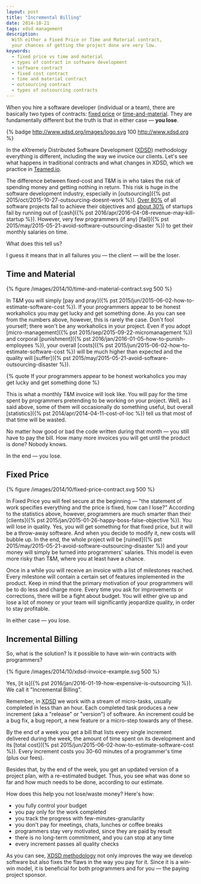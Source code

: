 ```yaml
---
layout: post
title: "Incremental Billing"
date: 2014-10-21
tags: xdsd management
description:
  With either a Fixed Price or Time and Material contract,
  your chances of getting the project done are very low.
keywords:
  - fixed price vs time and material
  - types of contract in software development
  - software contract
  - fixed cost contract
  - time and material contract
  - outsourcing contract
  - types of outsourcing contracts
---
```


When you hire a software developer (individual or a team), there are
basically two types of contracts:
[fixed price](https://en.wikipedia.org/wiki/Fixed-price_contract) or
[time-and-material](https://en.wikipedia.org/wiki/Time_and_materials).
They are fundamentally different but the truth is that in either case &mdash;
**you lose**.

{% badge http://www.xdsd.org/images/logo.svg 100 http://www.xdsd.org %}

In the eXtremely Distributed Software Development
([XDSD](http://www.xdsd.org)) methodology everything is different, including
the way we invoice our clients. Let's see what happens in traditional
contracts and what changes in XDSD, which we practice
in [Teamed.io](http://www.teamed.io).

<!--more-->

The difference between fixed-cost and T&M is in who takes the risk of spending
money and getting nothing in return. This risk is huge in the software
development industry, especially in [outsourcing]({% pst 2015/oct/2015-10-27-outsourcing-doesnt-work %}).
[Over 80%](http://www.projectsmart.co.uk/docs/chaos-report.pdf) of all
software projects fail to achieve their objectives and
[about 30%](http://thenextweb.com/insider/2014/09/25/top-20-reasons-startups-fail-report/)
of startups fail by running out of
[cash]({% pst 2016/apr/2016-04-08-revenue-may-kill-startup %}).
However, very few programmers (if any)
[fail]({% pst 2015/may/2015-05-21-avoid-software-outsourcing-disaster %})
to get their monthly salaries on time.

What does this tell us?

I guess it means that in all failures you &mdash; the client &mdash; will be the loser.

## Time and Material

{% figure /images/2014/10/time-and-material-contract.svg 500 %}

In T&M you will simply
[pay and pray]({% pst 2015/jun/2015-06-02-how-to-estimate-software-cost %}).
If your programmers
appear to be honest workaholics you may get lucky and get something done.
As you can see from the numbers above, however, this is rarely the case. Don't fool yourself;
there won't be any workaholics in your project. Even if you adopt
[micro-management]({% pst 2015/sep/2015-09-22-micromanagement %})
and corporal [punishment]({% pst 2016/jan/2016-01-05-how-to-punish-employees %}), your overall
[costs]({% pst 2015/jun/2015-06-02-how-to-estimate-software-cost %})
will be much higher than expected and the quality will
[suffer]({% pst 2015/may/2015-05-21-avoid-software-outsourcing-disaster %}).

{% quote If your programmers appear to be honest workaholics you may get lucky and get something done %}

This is what a monthly T&M invoice will look like. You will pay for
the time spent by programmers pretending to be working on your project.
Well, as I said above, some of them will occasionally do something useful,
but overall
[statistics]({% pst 2014/apr/2014-04-11-cost-of-loc %})
tell us that most of that time will be wasted.

No matter how good or bad the code written during that month &mdash; you still have
to pay the bill. How many more invoices you will get until the
product is done? Nobody knows.

In the end &mdash; you lose.

## Fixed Price

{% figure /images/2014/10/fixed-price-contract.svg 500 %}

In Fixed Price you will feel secure at the beginning &mdash; "the statement
of work specifies everything and the price is fixed, how can I lose?"
According to the statistics above, however, programmers are much smarter than their
[clients]({% pst 2015/jan/2015-01-26-happy-boss-false-objective %}).
You will lose in quality. Yes, you will get something for that
fixed price, but it will be a throw-away software. And when you decide to
modify it, new costs will bubble up. In the end, the whole project will be
[ruined]({% pst 2015/may/2015-05-21-avoid-software-outsourcing-disaster %})
and your money will simply be turned into programmers' salaries. This model is even more
risky than T&M, where you at least have a chance.

Once in a while you will receive an invoice with a list of milestones reached.
Every milestone will contain a certain set of features implemented in
the product. Keep in mind that the primary motivation of your programmers will
be to do less and charge more. Every time you ask for improvements
or corrections, there will be a fight about budget. You will either give
up and lose a lot of money or your team will significantly jeopardize
quality, in order to stay profitable.

In either case &mdash; you lose.

## Incremental Billing

So, what is the solution? Is it possible to have win-win
contracts with programmers?

{% figure /images/2014/10/xdsd-invoice-example.svg 500 %}

Yes, [it is]({% pst 2016/jan/2016-01-19-how-expensive-is-outsourcing %}).
We call it "Incremental Billing".

Remember, in [XDSD](http://www.xdsd.org) we work with a stream of micro-tasks, usually completed
in less than an hour. Each completed task produces a new increment (aka a "release" or "version") of software.
An increment could be a bug fix, a bug report, a new feature or
a micro-step towards any of these.

By the end of a week you get a bill that lists every single increment
delivered during the week, the amount of time spent on its development
and its
[total cost]({% pst 2015/jun/2015-06-02-how-to-estimate-software-cost %}).
Every increment costs you 30-60 minutes of a programmer's
time (plus our fees).

Besides that, by the end of the week, you get an updated version
of a project plan, with a re-estimated budget. Thus, you see what was
done so far and how much needs to be done, according to our estimate.

How does this help you not lose/waste money? Here's how:

 * you fully control your budget
 * you pay only for the work completed
 * you track the progress with few-minutes-granularity
 * you don't pay for meetings, chats, lunches or coffee breaks
 * programmers stay very motivated, since they are paid by result
 * there is no long-term commitment, and you can stop at any time
 * every increment passes all quality checks

As you can see, [XDSD methodology](http://www.xdsd.org) not only
improves the way we develop software but also fixes the flaws in
the way you pay for it. Since it is a win-win model, it is beneficial
for both programmers and for you &mdash; the paying project sponsor.
